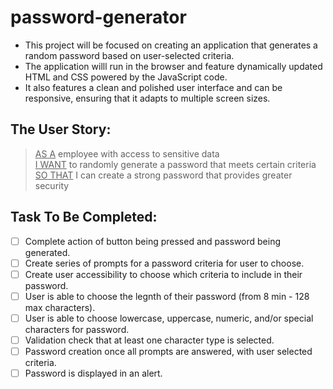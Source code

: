 # password-generator

* This project will be focused on creating an application that generates a random password based on user-selected criteria.
* The application willl run in the browser and feature dynamically updated HTML and CSS powered by the JavaScript code.
* It also features a clean and polished user interface and can be responsive, ensuring that it adapts to multiple screen sizes.

## The User Story:
> <ins>AS A</ins> employee with access to sensitive data\
> <ins>I WANT</ins> to randomly generate a password that meets certain criteria\
> <ins>SO THAT</ins> I can create a strong password that provides greater security

## Task To Be Completed:
- [ ] Complete action of button being pressed and password being generated.
- [ ] Create series of prompts for a password criteria for user to choose.
- [ ] Create user accessibility to choose which criteria to include in their password.
- [ ] User is able to choose the legnth of their password (from 8 min - 128 max characters).
- [ ] User is able to choose lowercase, uppercase, numeric, and/or special characters for password.
- [ ] Validation check that at least one character type is selected.
- [ ] Password creation once all prompts are answered, with user selected criteria.
- [ ] Password is displayed in an alert.